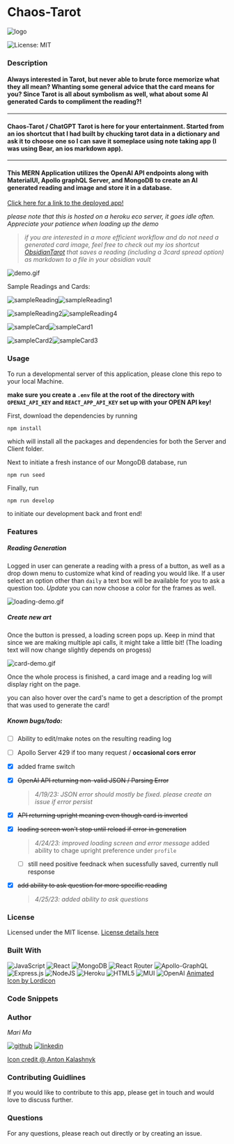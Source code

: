# Chaos-Tarot

![logo](https://res.cloudinary.com/dbjhly3lm/image/upload/h_100/v1682488127/tarot/logo-bkg_zhgsgy.png)

![License: MIT](https://img.shields.io/badge/License-MIT-yellow.svg)

### Description

#### Always interested in Tarot, but never able to brute force memorize what they all mean? Whanting some general advice that the card means for you? Since Tarot is all about symbolism as well, what about some AI generated Cards to compliment the reading?!

---

#### Chaos-Tarot / ChatGPT Tarot is here for your entertainment. Started from an ios shortcut that I had built by chucking tarot data in a dictionary and ask it to choose one so I can save it someplace using note taking app (I was using Bear, an ios markdown app). 

---

#### This MERN Application utilizes the OpenAI API endpoints along with MaterialUI, Apollo graphQL Server, and MongoDB to create an AI generated reading and image and store it in a database. 


[Click here for a link to the deployed app!](https://chaos-tarot.herokuapp.com)


*please note that this is hosted on a heroku eco server, it goes idle often. Appreciate your patience when loading up the demo*

>*if you are interested in a more efficient workflow and do not need a generated card image, feel free to check out my ios shortcut [ObsidianTarot](https://routinehub.co/shortcut/15013/) that saves a reading (including a 3card spread option) as markdown to a file in your obsidian vault*

![demo.gif](https://res.cloudinary.com/dbjhly3lm/image/upload/v1682499009/demo.gif)

Sample Readings and Cards:

![sampleReading](https://res.cloudinary.com/dbjhly3lm/image/upload/h_500/v1682655582/tarot/PNG_image_jb189x.png)![sampleReading1](https://res.cloudinary.com/dbjhly3lm/image/upload/h_500/v1682655577/tarot/Screen_Shot_2023-04-27_at_8.38.54_PM_utnknq.png)


![sampleReading2](https://res.cloudinary.com/dbjhly3lm/image/upload/h_500/v1682655576/tarot/Screen_Shot_2023-04-27_at_8.35.24_PM_ibaoxx.png)![sampleReading4](https://res.cloudinary.com/dbjhly3lm/image/upload/h_500/v1682656324/tarot/Screen_Shot_2023-04-27_at_9.31.43_PM_gjbkbw.png)


![sampleCard](https://res.cloudinary.com/dbjhly3lm/image/upload/w_300/v1682650656/tarot/kvcbz8agkunyerecnpwa.png)![sampleCard1](https://res.cloudinary.com/dbjhly3lm/image/upload/w_300/v1682649029/tarot/uznq2crxswdwmbwfkyit.png)


![sampleCard2](https://res.cloudinary.com/dbjhly3lm/image/upload/w_300/v1682539461/tarot/hcaz3bftdbacckvrn1zk.png)![sampleCard3](https://res.cloudinary.com/dbjhly3lm/image/upload/w_300/v1682657305/tarot/yxxeykqvmmtq8myrknxe.png)

### Usage


To run a developmental server of this application, please clone this repo to your local Machine.

**make sure you create a `.env` file at the root of the directory with `OPENAI_API_KEY` and `REACT_APP_API_KEY` set up with your OPEN API key!**

First, download the dependencies by running 


`npm install`


which will install all the packages and dependencies for both the Server and Client folder. 


Next to initiate a fresh instance of our MongoDB database, run


`npm run seed`


Finally, run 


`npm run develop`


to initiate our development back and front end!




### Features

##### Reading Generation
Logged in user can generate a reading with a press of a button, as well as a drop down menu to customize what kind of reading you would like. If a user select an option other than `daily` a text box will be available for you to ask a question too.
*Update* you can now choose a color for the frames as well.

![loading-demo.gif](https://res.cloudinary.com/dbjhly3lm/image/upload/v1682499005/2-step-loading.gif)

##### Create new art
Once the button is pressed, a loading screen pops up. Keep in mind that since we are making multiple api calls, it might take a little bit! (The loading text will now change slightly depends on progess)

![card-demo.gif](https://res.cloudinary.com/dbjhly3lm/image/upload/v1682499010/card-generate-demo.gif)


Once the whole process is finished, a card image and a reading log will display right on the page.

you can also hover over the card's name to get a description of the prompt that was used to generate the card!


##### Known bugs/todo:
- [ ] Ability to edit/make notes on the resulting reading log
- [ ] Apollo Server 429 if too many request / **occasional cors error**
- [X] added frame switch 
- [x] ~~OpenAI API returning non-valid JSON / Parsing Error~~

    > *4/19/23: JSON error should mostly be fixed. please create an issue if error persist*

- [x] ~~API returning upright meaning even though card is inverted~~
- [x] ~~loading screen won't stop until reload if error in generation~~

    > *4/24/23: improved loading screen and error message*
    added ability to chage upright preference under `profile`
    - [ ] still need positive feednack when sucessfully saved, currently null response

- [x] ~~add ability to ask question for more specific reading~~

    > *4/25/23: added ability to ask questions*


### License


Licensed under the MIT license. [License details here](https://opensource.org/licenses/MIT)


### Built With

![JavaScript](https://img.shields.io/badge/javascript-%23323330.svg?style=for-the-badge&logo=javascript&logoColor=%23F7DF1E)
![React](https://img.shields.io/badge/react-%2320232a.svg?style=for-the-badge&logo=react&logoColor=%2361DAFB)
![MongoDB](https://img.shields.io/badge/MongoDB-%234ea94b.svg?style=for-the-badge&logo=mongodb&logoColor=white)
![React Router](https://img.shields.io/badge/React_Router-CA4245?style=for-the-badge&logo=react-router&logoColor=white)
![Apollo-GraphQL](https://img.shields.io/badge/ApolloGraphQL-311C87?style=for-the-badge&logo=apollo-graphql)
![Express.js](https://img.shields.io/badge/express.js-%23404d59.svg?style=for-the-badge&logo=express&logoColor=%2361DAFB)
![NodeJS](https://img.shields.io/badge/node.js-6DA55F?style=for-the-badge&logo=node.js&logoColor=white)
![Heroku](https://img.shields.io/badge/heroku-%23430098.svg?style=for-the-badge&logo=heroku&logoColor=white)
![HTML5](https://img.shields.io/badge/html5-%23E34F26.svg?style=for-the-badge&logo=html5&logoColor=white)
![MUI](https://img.shields.io/badge/MUI-%230081CB.svg?style=for-the-badge&logo=mui&logoColor=white)
![OpenAI](https://camo.githubusercontent.com/ea872adb9aba9cf6b4e976262f6d4b83b97972d0d5a7abccfde68eb2ae55325f/68747470733a2f2f696d672e736869656c64732e696f2f7374617469632f76313f7374796c653d666f722d7468652d6261646765266d6573736167653d4f70656e414926636f6c6f723d343132393931266c6f676f3d4f70656e4149266c6f676f436f6c6f723d464646464646266c6162656c3d)
[Animated Icon by Lordicon](https://lordicon.com/)


### Code Snippets 


### Author
*Mari Ma*

[<img src="https://res.cloudinary.com/dbjhly3lm/image/upload//h_50/v1682488301/personal%20assets/logo_github_icon_143196_phgakv.png" alt='github' >](https://github.com/DraconMarius)
[<img src="https://res.cloudinary.com/dbjhly3lm/image/upload/h_50/v1682488301/personal%20assets/logo_linkedin_icon_143191_nv9tim.png" alt='linkedin'>](https://www.linkedin.com/in/mari-ma-70771585/)

[Icon credit @ Anton Kalashnyk](https://icon-icons.com/users/14quJ7FM9cYdQZHidnZoM/icon-sets/)


### Contributing Guidlines

If you would like to contribute to this app, please get in touch and would love to discuss further.


### Questions

For any questions, please reach out directly or by creating an issue.

